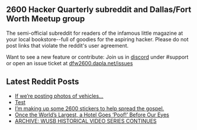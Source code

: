 ## 2600 Hacker Quarterly subreddit and Dallas/Fort Worth Meetup group
The semi-official subreddit for readers of the infamous little magazine at your local bookstore--full of goodies for the aspiring hacker. Please do not post links that violate the reddit's user agreement.

Want to see a new feature or contribute: 
Join us in [discord](https://dfw2600.dapla.net/chat) under #support or open an issue ticket at [dfw2600.dapla.net/issues](https://dfw2600.dapla.net/issues)

## Latest Reddit Posts
<!-- BLOG-POST-LIST:START -->
- [If we’re posting photos of vehicles…](https://www.reddit.com/r/2600/comments/11j3unr/if_were_posting_photos_of_vehicles/)
- [Test](https://www.reddit.com/r/2600/comments/11ir3kg/test/)
- [I’m making up some 2600 stickers to help spread the gospel.](https://www.reddit.com/r/2600/comments/11ih539/im_making_up_some_2600_stickers_to_help_spread/)
- [Once the World’s Largest, a Hotel Goes ‘Poof!’ Before Our Eyes](https://www.reddit.com/r/2600/comments/11gd0ux/once_the_worlds_largest_a_hotel_goes_poof_before/)
- [ARCHIVE: WUSB HISTORICAL VIDEO SERIES CONTINUES](https://2600.com/content/archive-wusb-historical-video-series-continues)
<!-- BLOG-POST-LIST:END -->

